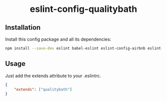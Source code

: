 <h1 align="center">eslint-config-qualitybath</h1>

## Installation

Install this config package and all its dependencies:

```bash
npm install --save-dev eslint babel-eslint eslint-config-airbnb eslint-config-qualitybath eslint-plugin-filenames eslint-plugin-react
```

## Usage

Just add the extends attribute to your .eslintrc.

```json
{
	"extends": ["qualitybath"]
}
```
